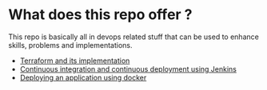 # What does this repo offer ?

This repo is basically all in devops related stuff that can be used to enhance skills, problems and implementations.

- [Terraform and its implementation](simplilearn-phase1/terraformisation(Project-2)/readme.md)
- [Continuous integration and continuous deployment using Jenkins](simplilearn-phase1/ci-cd(Project-3)/readme.md)
- [Deploying an application using docker](simplilearn-phase1/deployangulardocker(Project-4)/readme.md)